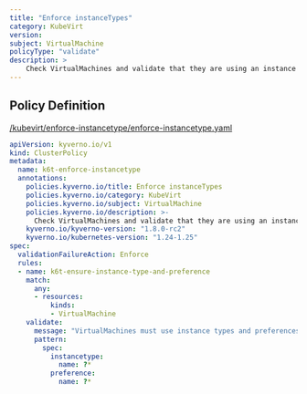 ```yaml
---
title: "Enforce instanceTypes"
category: KubeVirt
version: 
subject: VirtualMachine
policyType: "validate"
description: >
    Check VirtualMachines and validate that they are using an instance type and preference.
---
```


## Policy Definition
<a href="https://github.com/kyverno/policies/raw/main//kubevirt/enforce-instancetype/enforce-instancetype.yaml" target="-blank">/kubevirt/enforce-instancetype/enforce-instancetype.yaml</a>

```yaml
apiVersion: kyverno.io/v1
kind: ClusterPolicy
metadata:
  name: k6t-enforce-instancetype
  annotations:
    policies.kyverno.io/title: Enforce instanceTypes
    policies.kyverno.io/category: KubeVirt
    policies.kyverno.io/subject: VirtualMachine
    policies.kyverno.io/description: >-
      Check VirtualMachines and validate that they are using an instance type and preference.
    kyverno.io/kyverno-version: "1.8.0-rc2"
    kyverno.io/kubernetes-version: "1.24-1.25"
spec:
  validationFailureAction: Enforce
  rules:
  - name: k6t-ensure-instance-type-and-preference
    match:
      any: 
      - resources:
          kinds:
          - VirtualMachine
    validate:
      message: "VirtualMachines must use instance types and preferences"
      pattern:
        spec:
          instancetype:
            name: ?*
          preference:
            name: ?*

```
